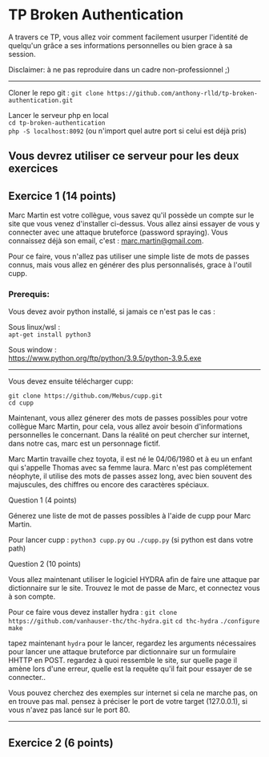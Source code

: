 # TP Broken Authentication

A travers ce TP, vous allez voir comment facilement usurper l'identité de quelqu'un grâce a ses informations personnelles ou bien grace à sa session.

Disclaimer: à ne pas reproduire dans un cadre non-professionnel ;)

------------------  
Cloner le repo git :
`git clone https://github.com/anthony-rlld/tp-broken-authentication.git`  

Lancer le serveur php en local   
`cd tp-broken-authentication`  
`php -S localhost:8092`  (ou n'import quel autre port si celui est déjà pris)

__Vous devrez utiliser ce serveur pour les deux exercices__   
------------------  
## Exercice 1 (14 points)

Marc Martin est votre collègue, vous savez qu'il possède un compte sur le site que vous venez d'installer ci-dessus. Vous allez ainsi essayer de vous y connecter avec une attaque bruteforce (password spraying).
Vous connaissez déjà son email, c'est : marc.martin@gmail.com.

Pour ce faire, vous n'allez pas utiliser une simple liste de mots de passes connus, mais vous allez en générer des plus personnalisés, grace à l'outil cupp.

### Prerequis: 
Vous devez avoir python installé, si jamais ce n'est pas le cas :

Sous linux/wsl :  
`apt-get install python3`  

Sous window :  
https://www.python.org/ftp/python/3.9.5/python-3.9.5.exe

-----------------

Vous devez ensuite télécharger cupp:

`git clone https://github.com/Mebus/cupp.git`    
`cd cupp`    

Maintenant, vous allez génerer des mots de passes possibles pour votre collègue Marc Martin, pour cela, vous allez avoir besoin d'informations personnelles le concernant.
Dans la réalité on peut chercher sur internet, dans notre cas, marc est un personnage fictif.

Marc Martin travaille chez toyota, il est né le 04/06/1980 et à eu un enfant qui s'appelle Thomas avec sa femme laura.
Marc n'est pas complétement néophyte, il utilise des mots de passes assez long, avec bien souvent des majuscules, des chiffres ou encore des caractères spéciaux.

Question 1 (4 points)

Génerez une liste de mot de passes possibles à l'aide de cupp pour Marc Martin.

Pour lancer cupp :
`python3 cupp.py` ou `./cupp.py` (si python est dans votre path)   

Question 2 (10 points)

Vous allez maintenant utiliser le logiciel HYDRA afin de faire une attaque par dictionnaire sur le site.
Trouvez le mot de passe de Marc, et connectez vous à son compte.

Pour ce faire vous devez installer hydra :
`git clone https://github.com/vanhauser-thc/thc-hydra.git`
`cd thc-hydra`
`./configure` 
`make`

tapez maintenant `hydra` pour le lancer, regardez les arguments nécessaires pour lancer une attaque bruteforce par dictionnaire sur un formulaire HHTTP en POST.
regardez à quoi ressemble le site, sur quelle page il amène lors d'une erreur, quelle est la requête qu'il fait pour essayer de se connecter..

Vous pouvez cherchez des exemples sur internet si cela ne marche pas, on en trouve pas mal.
pensez à préciser le port de votre target (127.0.0.1), si vous n'avez pas lancé sur le port 80.

--------------------------------
## Exercice 2 (6 points)

